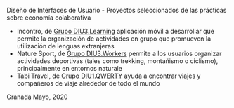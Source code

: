 

Diseño de Interfaces de Usuario - 
Proyectos seleccionados de las prácticas sobre economía colaborativa

* Incontro, de [Grupo DIU3.Learning](https://github.com/salva12345678/DIU) aplicación móvil a desarrollar que permite la organización de actividades en grupo que promueven la utilización de lenguas extranjeras
* Nature Sport, de [Grupo DIU3.Workers](https://github.com/josalmer/DIU3_Workers)  permite a los usuarios organizar actividades deportivas (tales como trekking, montañismo o ciclismo), principalmente en entornos naturale
* Tabi Travel, de [Grupo DIU1.QWERTY](https://github.com/Gsandoval96/DIU20) ayuda a encontrar viajes y compañeros de viaje alrededor de todo el mundo



Granada Mayo, 2020
